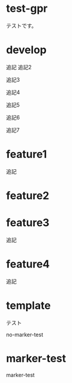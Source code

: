 # test-gpr

テストです。

# develop

追記
追記2

追記3

追記4

追記5

追記6

追記7

# feature1

追記

# feature2

# feature3

追記

# feature4

追記

# template

テスト

no-marker-test

# marker-test

marker-test
